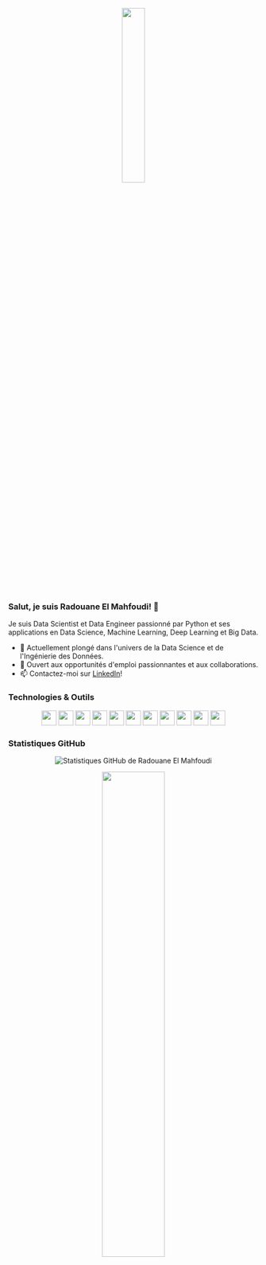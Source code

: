 <!-- Header -->
<p align="center">
  <img src="https://media.giphy.com/media/xT9IgzoKnwFNmISR8I/giphy.gif" width="30%">
</p>

<!-- Introduction -->
### Salut, je suis Radouane El Mahfoudi! 👋

Je suis Data Scientist et Data Engineer passionné par Python et ses applications en Data Science, Machine Learning, Deep Learning et Big Data.

- 🌱 Actuellement plongé dans l'univers de la Data Science et de l'Ingénierie des Données.
- 💼 Ouvert aux opportunités d'emploi passionnantes et aux collaborations.
- 📫 Contactez-moi sur [LinkedIn](votre_profil_linkedin)!

<!-- Technologies -->
### Technologies & Outils
<p align="center">
  <img src="https://media.giphy.com/media/fsEaZldNC8A1PJ3mwp/giphy.gif" height="30">
  <img src="https://media.giphy.com/media/kH6CqYiquZawmU1HI6/giphy.gif" height="30">
  <img src="https://media.giphy.com/media/ln7z2eWriiQAllfVcn/giphy.gif" height="30">
  <img src="https://media.giphy.com/media/eNAsjO55tPbgaor7ma/giphy.gif" height="30">
  <img src="https://media.giphy.com/media/kdFc8fubgS31b8DsVu/giphy.gif" height="30">
  <img src="https://media.giphy.com/media/Sr8xDpMwVKOHUWDVRD/giphy.gif" height="30">
  <img src="https://media.giphy.com/media/ZVik7pBtu9dNS/giphy.gif" height="30">
  <img src="https://media.giphy.com/media/kH6CqYiquZawmU1HI6/giphy.gif" height="30">
  <img src="https://media.giphy.com/media/5mCQOcUfywmyT8e7vO/giphy.gif" height="30">
  <img src="https://media.giphy.com/media/iFmw13LV1hHhViPPWz/giphy.gif" height="30">
  <img src="https://media.giphy.com/media/JIX9t2j0ZTN9S/giphy.gif" height="30">
</p>

<!-- GitHub Stats -->
### Statistiques GitHub
<p align="center">
  <img src="https://github-readme-stats.vercel.app/api?username=aquam503&show_icons=true&theme=dark" alt="Statistiques GitHub de Radouane El Mahfoudi" />
</p>

<!-- Footer -->
<p align="center">
  <img src="https://media.giphy.com/media/USV0ym3bVWQJJmNu3N/giphy.gif" width="50%">
</p>
